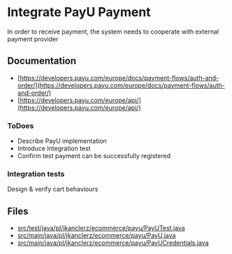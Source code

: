 # Integrate PayU Payment

In order to receive payment, the system needs to cooperate with external payment provider

## Documentation

* [https://developers.payu.com/europe/docs/payment-flows/auth-and-order/](https://developers.payu.com/europe/docs/payment-flows/auth-and-order/)
* [https://developers.payu.com/europe/api/](https://developers.payu.com/europe/api/)

### ToDoes
- Describe PayU implementation
- Introduce Integration test
- Confirm test payment can be successfully registered

### Integration tests
Design & verify cart behaviours 


## Files
* [src/test/java/pl/jkanclerz/ecommerce/payu/PayUTest.java](../src/test/java/pl/jkanclerz/ecommerce/payu/PayUTest.java)
* [src/main/java/pl/jkanclerz/ecommerce/payu/PayU.java](../src/main/java/pl/jkanclerz/ecommerce/payu/PayU.java)
* [src/main/java/pl/jkanclerz/ecommerce/payu/PayUCredentials.java](../src/main/java/pl/jkanclerz/ecommerce/payu/PayUCredentials.java)
